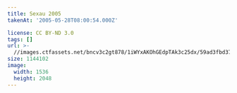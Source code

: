 ```yaml
---
title: Sexau 2005
takenAt: '2005-05-28T08:00:54.000Z'

license: CC BY-ND 3.0
tags: []
url: >-
  //images.ctfassets.net/bncv3c2gt878/1iWYxAKOhGEdpTAk3c25dx/59ad3fbd3763dce90b33144baec4e375/sexau-2005_4559694451_o
size: 1144102
image:
  width: 1536
  height: 2048
---
```

